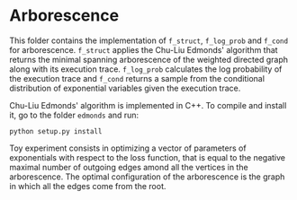 # Arborescence

This folder contains the implementation of `f_struct`, `f_log_prob` and `f_cond` for arborescence. `f_struct` applies the Chu-Liu Edmonds' algorithm that returns the minimal spanning arborescence of the weighted directed graph along with its execution trace. `f_log_prob` calculates the log probability of the execution trace and `f_cond` returns a sample from the conditional distribution of exponential variables given the execution trace.

Chu-Liu Edmonds' algorithm is implemented in C++. To compile and install it, go to the folder `edmonds` and run:
```
python setup.py install
```
Toy experiment consists in optimizing a vector of parameters of exponentials with respect to the loss function, that is equal to the negative maximal number of outgoing edges amond all the vertices in the arborescence. The optimal configuration of the arborescence is the graph in which all the edges come from the root.